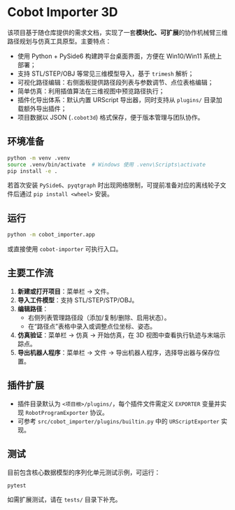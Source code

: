 # Cobot Importer 3D

该项目基于随仓库提供的需求文档，实现了一套**模块化、可扩展**的协作机械臂三维路径规划与仿真工具原型。主要特点：

- 使用 Python + PySide6 构建跨平台桌面界面，方便在 Win10/Win11 系统上部署；
- 支持 STL/STEP/OBJ 等常见三维模型导入，基于 `trimesh` 解析；
- 可视化路径编辑：右侧面板提供路径段列表与参数调节、点位表格编辑；
- 简单仿真：利用插值算法在三维视图中预览路径执行；
- 插件化导出体系：默认内置 URScript 导出器，同时支持从 `plugins/` 目录加载额外导出插件；
- 项目数据以 JSON (`.cobot3d`) 格式保存，便于版本管理与团队协作。

## 环境准备

```bash
python -m venv .venv
source .venv/bin/activate  # Windows 使用 .venv\Scripts\activate
pip install -e .
```

若首次安装 `PySide6`、`pyqtgraph` 时出现网络限制，可提前准备对应的离线轮子文件后通过 `pip install <wheel>` 安装。

## 运行

```bash
python -m cobot_importer.app
```

或直接使用 `cobot-importer` 可执行入口。

## 主要工作流

1. **新建或打开项目**：菜单栏 → 文件。
2. **导入工件模型**：支持 STL/STEP/STP/OBJ。
3. **编辑路径**：
   - 右侧列表管理路径段（添加/复制/删除、启用状态）。
   - 在“路径点”表格中录入或调整点位坐标、姿态。
4. **仿真验证**：菜单栏 → 仿真 → 开始仿真，在 3D 视图中查看执行轨迹与末端示踪点。
5. **导出机器人程序**：菜单栏 → 文件 → 导出机器人程序，选择导出器与保存位置。

## 插件扩展

- 插件目录默认为 `<项目根>/plugins/`，每个插件文件需定义 `EXPORTER` 变量并实现 `RobotProgramExporter` 协议。
- 可参考 `src/cobot_importer/plugins/builtin.py` 中的 `URScriptExporter` 实现。

## 测试

目前包含核心数据模型的序列化单元测试示例，可运行：

```bash
pytest
```

如需扩展测试，请在 `tests/` 目录下补充。
